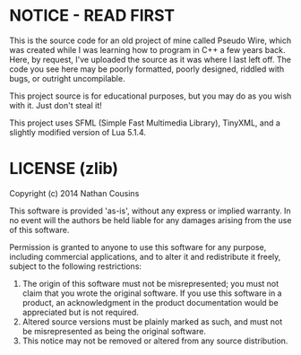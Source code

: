 NOTICE - READ FIRST
===================

This is the source code for an old project of mine called Pseudo Wire, which was created while I was learning how to program in C++ a few years back.
Here, by request, I've uploaded the source as it was where I last left off. The code you see here may be poorly formatted, poorly designed, riddled with bugs, or outright uncompilable.

This project source is for educational purposes, but you may do as you wish with it. Just don't steal it!

This project uses SFML (Simple Fast Multimedia Library), TinyXML, and a slightly modified version of Lua 5.1.4.

LICENSE (zlib)
==============

Copyright (c) 2014 Nathan Cousins

This software is provided 'as-is', without any express or implied
warranty. In no event will the authors be held liable for any damages
arising from the use of this software.

Permission is granted to anyone to use this software for any purpose,
including commercial applications, and to alter it and redistribute it
freely, subject to the following restrictions:

1. The origin of this software must not be misrepresented; you must not
   claim that you wrote the original software. If you use this software
   in a product, an acknowledgment in the product documentation would be
   appreciated but is not required.
2. Altered source versions must be plainly marked as such, and must not be
   misrepresented as being the original software.
3. This notice may not be removed or altered from any source distribution.